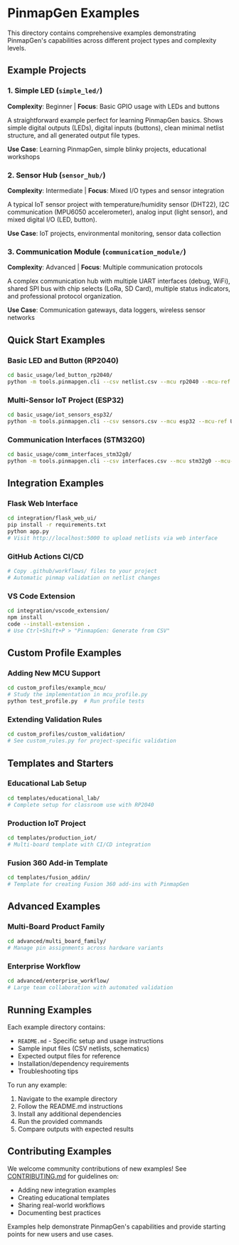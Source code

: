 # PinmapGen Examples

This directory contains comprehensive examples demonstrating PinmapGen's capabilities across different project types and complexity levels.

## Example Projects

### 1. Simple LED (`simple_led/`)
**Complexity**: Beginner | **Focus**: Basic GPIO usage with LEDs and buttons

A straightforward example perfect for learning PinmapGen basics. Shows simple digital outputs (LEDs), digital inputs (buttons), clean minimal netlist structure, and all generated output file types.

**Use Case**: Learning PinmapGen, simple blinky projects, educational workshops

### 2. Sensor Hub (`sensor_hub/`)
**Complexity**: Intermediate | **Focus**: Mixed I/O types and sensor integration

A typical IoT sensor project with temperature/humidity sensor (DHT22), I2C communication (MPU6050 accelerometer), analog input (light sensor), and mixed digital I/O (LED, button).

**Use Case**: IoT projects, environmental monitoring, sensor data collection

### 3. Communication Module (`communication_module/`)
**Complexity**: Advanced | **Focus**: Multiple communication protocols

A complex communication hub with multiple UART interfaces (debug, WiFi), shared SPI bus with chip selects (LoRa, SD Card), multiple status indicators, and professional protocol organization.

**Use Case**: Communication gateways, data loggers, wireless sensor networks

## Quick Start Examples

### Basic LED and Button (RP2040)
```bash
cd basic_usage/led_button_rp2040/
python -m tools.pinmapgen.cli --csv netlist.csv --mcu rp2040 --mcu-ref U1 --out-root .
```

### Multi-Sensor IoT Project (ESP32)  
```bash
cd basic_usage/iot_sensors_esp32/
python -m tools.pinmapgen.cli --csv sensors.csv --mcu esp32 --mcu-ref U1 --out-root . --mermaid
```

### Communication Interfaces (STM32G0)
```bash
cd basic_usage/comm_interfaces_stm32g0/
python -m tools.pinmapgen.cli --csv interfaces.csv --mcu stm32g0 --mcu-ref U1 --out-root .
```

## Integration Examples

### Flask Web Interface
```bash
cd integration/flask_web_ui/
pip install -r requirements.txt
python app.py
# Visit http://localhost:5000 to upload netlists via web interface
```

### GitHub Actions CI/CD
```bash
# Copy .github/workflows/ files to your project
# Automatic pinmap validation on netlist changes
```

### VS Code Extension
```bash
cd integration/vscode_extension/
npm install
code --install-extension .
# Use Ctrl+Shift+P > "PinmapGen: Generate from CSV"
```

## Custom Profile Examples

### Adding New MCU Support
```bash
cd custom_profiles/example_mcu/
# Study the implementation in mcu_profile.py
python test_profile.py  # Run profile tests
```

### Extending Validation Rules
```bash
cd custom_profiles/custom_validation/
# See custom_rules.py for project-specific validation
```

## Templates and Starters

### Educational Lab Setup
```bash
cd templates/educational_lab/
# Complete setup for classroom use with RP2040
```

### Production IoT Project
```bash
cd templates/production_iot/
# Multi-board template with CI/CD integration
```

### Fusion 360 Add-in Template
```bash
cd templates/fusion_addin/
# Template for creating Fusion 360 add-ins with PinmapGen
```

## Advanced Examples

### Multi-Board Product Family
```bash
cd advanced/multi_board_family/
# Manage pin assignments across hardware variants
```

### Enterprise Workflow
```bash
cd advanced/enterprise_workflow/
# Large team collaboration with automated validation
```

## Running Examples

Each example directory contains:
- `README.md` - Specific setup and usage instructions
- Sample input files (CSV netlists, schematics)
- Expected output files for reference
- Installation/dependency requirements
- Troubleshooting tips

To run any example:
1. Navigate to the example directory
2. Follow the README.md instructions
3. Install any additional dependencies
4. Run the provided commands
5. Compare outputs with expected results

## Contributing Examples

We welcome community contributions of new examples! See [CONTRIBUTING.md](../docs/CONTRIBUTING.md) for guidelines on:
- Adding new integration examples
- Creating educational templates
- Sharing real-world workflows
- Documenting best practices

Examples help demonstrate PinmapGen's capabilities and provide starting points for new users and use cases.